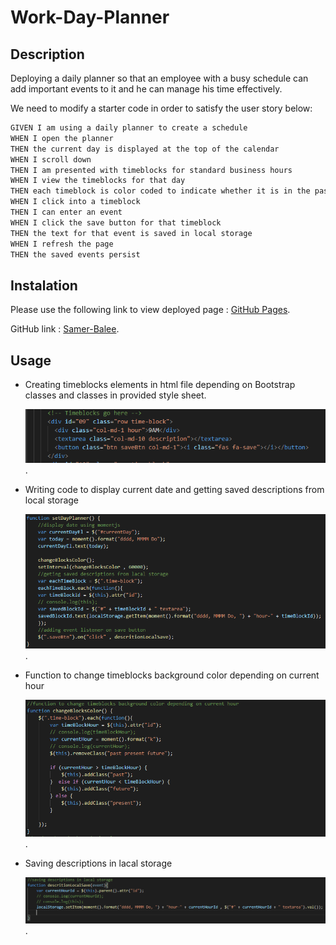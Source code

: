 # Work-Day-Planner

## Description

Deploying a daily planner so that an employee with a busy schedule can add important events to it and he can manage his time effectively.

We need to modify a starter code in order to satisfy the user story below:

```md
GIVEN I am using a daily planner to create a schedule
WHEN I open the planner
THEN the current day is displayed at the top of the calendar
WHEN I scroll down
THEN I am presented with timeblocks for standard business hours
WHEN I view the timeblocks for that day
THEN each timeblock is color coded to indicate whether it is in the past, present, or future
WHEN I click into a timeblock
THEN I can enter an event
WHEN I click the save button for that timeblock
THEN the text for that event is saved in local storage
WHEN I refresh the page
THEN the saved events persist
```

## Instalation

Please use the following link to view deployed page : [GitHub Pages](https://samer-balee.github.io/Work-Day-Planner/).

GitHub link : [Samer-Balee](https://github.com/Samer-Balee/Work-Day-Planner).


## Usage

* Creating timeblocks elements in html file depending on Bootstrap classes and classes in provided style sheet. 

    ![screenshot-timeblock](images/screenshot-1.PNG).
    
* Writing code to display current date and getting saved descriptions from local storage

    ![screenshot-function-1](images/screenshot-2.PNG).
    
* Function to change timeblocks background color depending on current hour

    ![screenshot-function-2](images/screenshot-3.PNG).

* Saving descriptions in lacal storage

    ![screenshot-function-3](images/screenshot-4.PNG).

